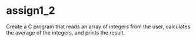 # assign1_2
Create a C program that reads an array of integers from the user, calculates the average of the integers, and prints the result.
